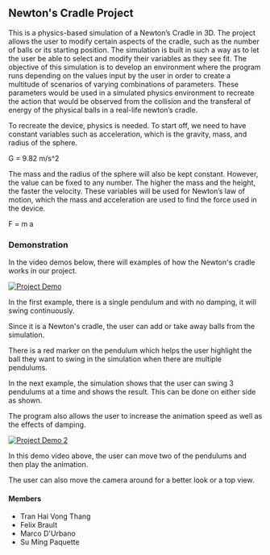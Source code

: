 ## Newton's Cradle Project
This is a physics-based simulation of a Newton’s Cradle in 3D. The project allows the user to modify certain aspects of the cradle, such as the number of balls or its starting position. The simulation is built in such a way as to let the user be able to select and modify their variables as they see fit. The objective of this simulation is to develop an environment where the program runs depending on the values input by the user in order to create a multitude of scenarios of varying combinations of parameters. These parameters would be used in a simulated physics environment to recreate the action that would be observed from the collision and the transferal of energy of the physical balls in a real-life newton’s cradle.

To recreate the device, physics is needed. To start off, we need to have constant variables such as acceleration, which is the gravity, mass, and radius of the sphere.

G = 9.82 m/s^2

The mass and the radius of the sphere will also be kept constant. However, the value can be fixed to any number. The higher the mass and the height, the faster the velocity. These variables will be used for Newton’s law of motion, which the mass and acceleration are used to find the force used in the device.

F = m a

### Demonstration
In the video demos below, there will examples of how the Newton's cradle works in our project.

[![Project Demo](https://img.youtube.com/vi/mwTcAQyYwdU/0.jpg)](https://youtu.be/mwTcAQyYwdU)

In the first example, there is a single pendulum and with no damping, it will swing continuously.

Since it is a Newton's cradle, the user can add or take away balls from the simulation.

There is a red marker on the pendulum which helps the user highlight the ball they want to swing in the simulation when there are multiple pendulums.

In the next example, the simulation shows that the user can swing 3 pendulums at a time and shows the result. This can be done on either side as shown.

The program also allows the user to increase the animation speed as well as the effects of damping.



[![Project Demo 2](https://img.youtube.com/vVz7u4vmJ2c/0.jpg)](https://youtu.be/vVz7u4vmJ2c)

In this demo video above, the user can move two of the pendulums and then play the animation.

The user can also move the camera around for a better look or a top view.

#### Members
* Tran Hai Vong Thang
* Felix Brault
* Marco D'Urbano
* Su Ming Paquette

